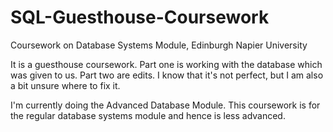 # SQL-Guesthouse-Coursework
Coursework on Database Systems Module, Edinburgh Napier University

It is a guesthouse coursework. Part one is working with the database which was given to us. Part two are edits. I know that it's not perfect, but I am also a bit unsure where to fix it. 

I'm currently doing the Advanced Database Module. This coursework is for the regular database systems module and hence is less advanced. 
